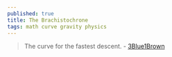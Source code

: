 ```yaml
---
published: true
title: The Brachistochrone
tags: math curve gravity physics
---
```

> The curve for the fastest descent. - [3Blue1Brown](https://www.youtube.com/watch?v=Cld0p3a43fU)
